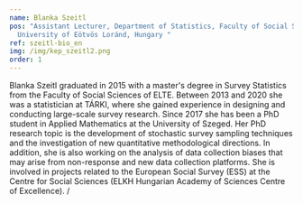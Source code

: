```yaml
---
name: Blanka Szeitl
pos: "Assistant Lecturer, Department of Statistics, Faculty of Social Sciences,
  University of Eötvös Loránd, Hungary "
ref: szeitl-bio_en
img: /img/kep_szeitl2.png
order: 1
---
```

Blanka Szeitl graduated in 2015 with a master's degree in Survey Statistics from the Faculty of Social Sciences of ELTE. Between 2013 and 2020 she was a statistician at TÁRKI, where she gained experience in designing and conducting large-scale survey research. Since 2017 she has been a PhD student in Applied Mathematics at the University of Szeged. Her PhD research topic is the development of stochastic survey sampling techniques and the investigation of new quantitative methodological directions. In addition, she is also working on the analysis of data collection biases that may arise from non-response and new data collection platforms. She is involved in projects related to the European Social Survey (ESS) at the Centre for Social Sciences (ELKH Hungarian Academy of Sciences Centre of Excellence). /